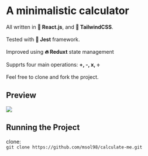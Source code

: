 <h1>A minimalistic calculator</h1>
All written in <b>🚀 React.js</b>, and <b>🚀 TailwindCSS</b>.
<br/><br/>
Tested with <b>🌠 Jest</b> framework.
<br/><br/>
Improved using <b>🔥 Reduxt</b> state management
<br/><br/>
Supprts four main operations: <b>+, -, x, ÷</b>
<br/><br/>
Feel free to clone and fork the project.
<h2>Preview</h2>
<img src="https://github.com/msol98/calculate-me/assets/70950917/a5b48abb-c00b-4194-9ee7-635ea8558aed" />
<h2>Running the Project</h2>
clone:<br/>
<code>git clone https://github.com/msol98/calculate-me.git</code>